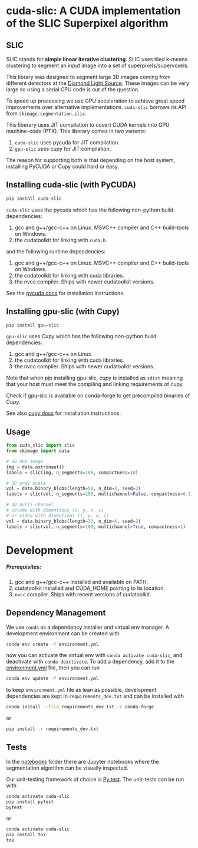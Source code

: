 # cuda-slic: A CUDA implementation of the SLIC Superpixel algorithm

## SLIC
SLIC stands for __simple linear iterative clustering__. SLIC uses
tiled k-means clustering to segment an input image into a set
of superpixels/supervoxels.

This library was designed to segment large 3D images coming from different
detectors at the [Diamond Light Source](https://diamond.ac.uk). These images
can be very large so using a serial CPU code is out of the question.

To speed up processing we use GPU acceleration to achieve great speed
improvements over alternative implementations. `cuda-slic` borrows its API
from `skimage.segmentation.slic`.

This liberary uses JIT compilation to covert CUDA kernels into GPU machine-code (PTX).
This liberary comes in two varients:
1. `cuda-slic` uses pycuda for JIT compilation.
2. `gpu-slic` uses cupy for JIT compilation.

The reason for supporting both is that depending on the host system, installing
PyCUDA or Cupy could hard or easy.

## Installing cuda-slic (with PyCUDA)
```bash
pip install cuda-slic
```
`cuda-slic` uses the pycuda which has the following non-python
build dependencies:
1. gcc and g++/gcc-c++ on Linux. MSVC++ compiler and C++ build-tools on Windows.
2. the cudatoolkit for linking with `cuda.h`.

and the following runtime dependencies:
1. gcc and g++/gcc-c++ on Linux. MSVC++ compiler and C++ build-tools on Windows.
2. the cudatoolkit for linking with cuda libraries.
3. the nvcc compiler. Ships with newer cudatoolkit versions.

See the [pycuda docs](https://wiki.tiker.net/PyCuda/Installation/) for 
installation instructions.

## Installing gpu-slic (with Cupy)
```bash
pip install gpu-slic
```
`gpu-slic` uses Cupy which has the following non-python
build dependencies:
1. gcc and g++/gcc-c++ on Linux.
2. the cudatoolkit for linking with cuda libraries.
3. the nvcc compiler. Ships with newer cudatoolkit versions.

Note that when pip installing gpu-slic, cupy is installed as `sdist`
meaning that your host must meet the compiling and linking requirements
of cupy.

Check if gpu-slic is available on conda-forge to get
precompiled binaries of Cupy.

See also [cupy docs](https://docs.cupy.dev/en/stable/install.html) for 
installation instructions.

## Usage
```python
from cuda_slic import slic
from skimage import data

# 2D RGB image
img = data.astronaut() 
labels = slic(img, n_segments=100, compactness=10)

# 3D gray scale
vol = data.binary_blobs(length=50, n_dim=3, seed=2)
labels = slic(vol, n_segments=100, multichannel=False, compactness=0.1)

# 3D multi-channel
# volume with dimentions (z, y, x, c)
# or video with dimentions (t, y, x, c)
vol = data.binary_blobs(length=33, n_dim=4, seed=2)
labels = slic(vol, n_segments=100, multichannel=True, compactness=1)
```

# Development
##### Prerequisites:
1. gcc and g++/gcc-c++ installed and available on PATH.
2. cudatoolkit installed and CUDA_HOME pointing to its location.
3. `nvcc` compiler. Ships with recent versions of cudatoolkit.

## Dependency Management

We use `conda` as a dependency installer and virtual env manager.
A development environment can be created with
```bash
conda env create -f environment.yml
```
now you can activate the virtual env with `conda activate cuda-slic`,
and deactivate with `conda deactivate`.
To add a dependency, add it to the [environment.yml](environment.yml) file, then you can run
```bash
conda env update -f environment.yml
```
to keep `environment.yml` file as lean as possible, development dependencies
are kept in `requirements_dev.txt` and can be installed with
```bash
conda install --file requirements_dev.txt -c conda-forge
```
or
```bash
pip install -r requirements_dev.txt
```

## Tests
In the [notebooks](notebooks) folder there are Jupyter notebooks
where the segmentation algorithm can be visually inspected.

Our unit-testing framework of choice is [Py.test](https://docs.pytest.org/en/latest/).
The unit-tests can be run with
```bash
conda activate cuda-slic
pip install pytest
pytest
```
or
```bash
conda activate cuda-slic
pip install tox
tox
```
